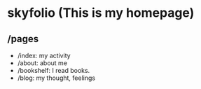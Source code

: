 # skyfolio (This is my homepage)

## /pages
- /index: my activity
- /about: about me
- /bookshelf: I read books.
- /blog: my thought, feelings
